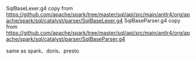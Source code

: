 
SqlBaseLexer.g4  copy from  https://github.com/apache/spark/tree/master/sql/api/src/main/antlr4/org/apache/spark/sql/catalyst/parser/SqlBaseLexer.g4
SqlBaseParser.g4 copy from  https://github.com/apache/spark/tree/master/sql/api/src/main/antlr4/org/apache/spark/sql/catalyst/parser/SqlBaseParser.g4

same as spark、doris、presto

